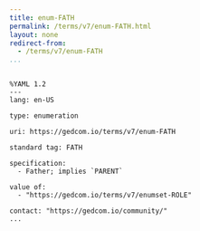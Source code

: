 ```yaml
---
title: enum-FATH
permalink: /terms/v7/enum-FATH.html
layout: none
redirect-from:
  - /terms/v7/enum-FATH
...
```


```

%YAML 1.2
---
lang: en-US

type: enumeration

uri: https://gedcom.io/terms/v7/enum-FATH

standard tag: FATH

specification:
  - Father; implies `PARENT`

value of:
  - "https://gedcom.io/terms/v7/enumset-ROLE"

contact: "https://gedcom.io/community/"
...

```
